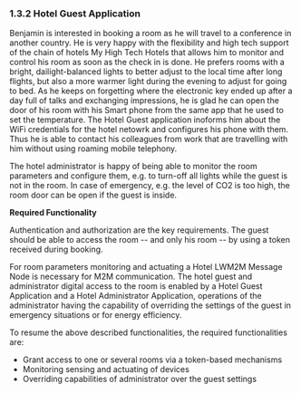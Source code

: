 ### 1.3.2 Hotel Guest Application

Benjamin is interested in booking a room as he will travel to a conference in another country. He is very happy with the flexibility and high tech support of the chain of hotels My High Tech Hotels that allows him to monitor and control his room as soon as the check in is done. He prefers rooms with a bright, dailight-balanced lights to better adjust to the local time after long flights, but also a more warmer light during the evening to adjust for going to bed. As he keeps on forgetting where the electronic key ended up after a day full of talks and exchanging impressions, he is glad he can open the door of his room with his Smart phone from the same app that he used to set the temperature. The Hotel Guest application inoforms him about the WiFi credentials for the hotel netowrk and configures his phone with them. Thus he is able to contact his colleagues from work that are travelling with him without using roaming mobile telephony. 

The hotel administrator is happy of being able to monitor the room parameters and configure them, e.g. to turn-off all lights while the guest is not in the room. In case of emergency, e.g. the level of CO2 is too high, the room door can be open if the guest is inside.

**Required Functionality**

Authentication and authorization are the key requirements. The guest should be able to access the room -- and only his room -- by using a token received during booking. 

For room parameters monitoring and actuating a Hotel LWM2M Message Node is necessary for M2M communication.
The hotel guest and administrator digital access to the room is enabled by a Hotel Guest Application and a Hotel Administrator Application, operations of the administrator having the capability of overriding the settings of the guest in emergency situations or for energy efficiency. 

To resume the above described functionalities, the required functionalities are:
  * Grant access to one or several rooms via a token-based mechanisms
  * Monitoring sensing and actuating of devices
  * Overriding capabilities of administrator over the guest settings 
